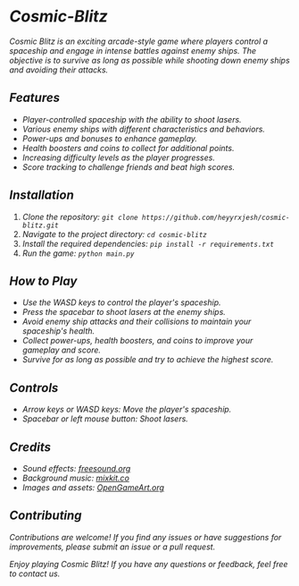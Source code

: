 # _Cosmic-Blitz_
_Cosmic Blitz is an exciting arcade-style game where players control a spaceship and engage in intense battles against enemy ships. The objective is to survive as long as possible while shooting down enemy ships and avoiding their attacks._

## _Features_

- _Player-controlled spaceship with the ability to shoot lasers._
- _Various enemy ships with different characteristics and behaviors._
- _Power-ups and bonuses to enhance gameplay._
- _Health boosters and coins to collect for additional points._
- _Increasing difficulty levels as the player progresses._
- _Score tracking to challenge friends and beat high scores._

## _Installation_

1. _Clone the repository: `git clone https://github.com/heyyrxjesh/cosmic-blitz.git`_
2. _Navigate to the project directory: `cd cosmic-blitz`_
3. _Install the required dependencies: `pip install -r requirements.txt`_
4. _Run the game: `python main.py`_

## _How to Play_

- _Use the WASD keys to control the player's spaceship._
- _Press the spacebar to shoot lasers at the enemy ships._
- _Avoid enemy ship attacks and their collisions to maintain your spaceship's health._
- _Collect power-ups, health boosters, and coins to improve your gameplay and score._
- _Survive for as long as possible and try to achieve the highest score._

## _Controls_

- _Arrow keys or WASD keys: Move the player's spaceship._
- _Spacebar or left mouse button: Shoot lasers._

## _Credits_

- _Sound effects: [freesound.org](https://freesound.org/)_
- _Background music: [mixkit.co](https://mixkit.co/)_
- _Images and assets: [OpenGameArt.org](https://opengameart.org/)_

## _Contributing_

_Contributions are welcome! If you find any issues or have suggestions for improvements, please submit an issue or a pull request._


_Enjoy playing Cosmic Blitz! If you have any questions or feedback, feel free to contact us._
